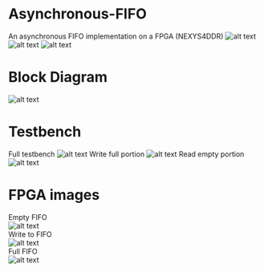 # Asynchronous-FIFO
An asynchronous FIFO implementation on a FPGA (NEXYS4DDR) 
![alt text](https://github.com/SnrNotHere16/Asynchronous-FIFO/blob/main/Images/Title.PNG)
![alt text](https://github.com/SnrNotHere16/Asynchronous-FIFO/blob/main/Images/210255.jpg)
![alt text](https://github.com/SnrNotHere16/Asynchronous-FIFO/blob/main/Images/IOList.PNG)
# Block Diagram 
![alt text](https://github.com/SnrNotHere16/Asynchronous-FIFO/blob/main/Images/AsyncFIFOBlock.jpg)
# Testbench 
Full testbench 
![alt text](https://github.com/SnrNotHere16/Asynchronous-FIFO/blob/main/Images/FullTestbench.PNG)
Write full portion 
![alt text](https://github.com/SnrNotHere16/Asynchronous-FIFO/blob/main/Images/WriteFullTBPortion.PNG)
Read empty portion 
![alt text](https://github.com/SnrNotHere16/Asynchronous-FIFO/blob/main/Images/ReadEmptyTBPortion.PNG)
# FPGA images 
Empty FIFO <br/>
![alt text](https://github.com/SnrNotHere16/Asynchronous-FIFO/blob/main/Images/210257.jpg) <br/>
Write to FIFO <br/>
![alt text](https://github.com/SnrNotHere16/Asynchronous-FIFO/blob/main/Images/210256.jpg) <br/>
Full FIFO <br/>
![alt text](https://github.com/SnrNotHere16/Asynchronous-FIFO/blob/main/Images/210253.jpg)


